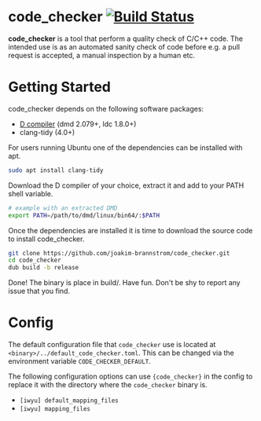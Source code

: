 # code_checker [![Build Status](https://dev.azure.com/wikodes/wikodes/_apis/build/status/joakim-brannstrom.code_checker?branchName=master)](https://dev.azure.com/wikodes/wikodes/_build/latest?definitionId=5&branchName=master)

**code_checker** is a tool that perform a quality check of C/C++ code. The intended use is as an automated sanity check of code before e.g. a pull request is accepted, a manual inspection by a human etc.

# Getting Started

code_checker depends on the following software packages:

 * [D compiler](https://dlang.org/download.html) (dmd 2.079+, ldc 1.8.0+)
 * clang-tidy (4.0+)

For users running Ubuntu one of the dependencies can be installed with apt.
```sh
sudo apt install clang-tidy
```

Download the D compiler of your choice, extract it and add to your PATH shell
variable.
```sh
# example with an extracted DMD
export PATH=/path/to/dmd/linux/bin64/:$PATH
```

Once the dependencies are installed it is time to download the source code to install code_checker.
```sh
git clone https://github.com/joakim-brannstrom/code_checker.git
cd code_checker
dub build -b release
```

Done! The binary is place in build/.
Have fun.
Don't be shy to report any issue that you find.

# Config

The default configuration file that `code_checker` use is located at
`<binary>/../default_code_checker.toml`.  This can be changed via the
environment variable `CODE_CHECKER_DEFAULT`.

The following configuration options can use `{code_checker}` in the config to
replace it with the directory where the `code_checker` binary is.

 * `[iwyu] default_mapping_files`
 * `[iwyu] mapping_files`
